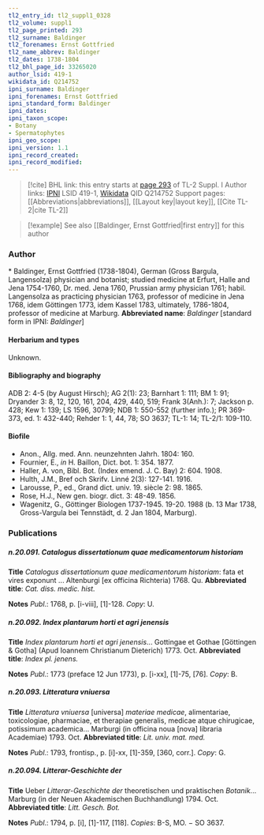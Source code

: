 ```yaml
---
tl2_entry_id: tl2_suppl1_0328
tl2_volume: suppl1
tl2_page_printed: 293
tl2_surname: Baldinger
tl2_forenames: Ernst Gottfried
tl2_name_abbrev: Baldinger
tl2_dates: 1738-1804
tl2_bhl_page_id: 33265020
author_lsid: 419-1
wikidata_id: Q214752
ipni_surname: Baldinger
ipni_forenames: Ernst Gottfried
ipni_standard_form: Baldinger
ipni_dates: 
ipni_taxon_scope: 
- Botany
- Spermatophytes
ipni_geo_scope: 
ipni_version: 1.1
ipni_record_created: 
ipni_record_modified:
---
```


> [!cite] BHL link: this entry starts at [page 293](https://www.biodiversitylibrary.org/page/33265020) of TL-2 Suppl. I
> Author links: [IPNI](https://www.ipni.org/a/419-1) LSID 419-1, [Wikidata](https://www.wikidata.org/wiki/Q214752) QID Q214752
> Support pages: [[Abbreviations|abbreviations]], [[Layout key|layout key]], [[Cite TL-2|cite TL-2]]

> [!example] See also [[Baldinger, Ernst Gottfried|first entry]] for this author

### Author

\* Baldinger, Ernst Gottfried (1738-1804), German (Gross Bargula, Langensolza) physician and botanist; studied medicine at Erfurt, Halle and Jena 1754-1760, Dr. med. Jena 1760, Prussian army physician 1761; habil. Langensolza as practicing physician 1763, professor of medicine in Jena 1768, idem Göttingen 1773, idem Kassel 1783, ultimately, 1786-1804, professor of medicine at Marburg. 
**Abbreviated name**: *Baldinger* \[standard form in IPNI: *Baldinger*\]

#### Herbarium and types

Unknown.

#### Bibliography and biography

ADB 2: 4-5 (by August Hirsch); AG 2(1): 23; Barnhart 1: 111; BM 1: 91; Dryander 3: 8, 12, 120, 161, 204, 429, 440, 519; Frank 3(Anh.): 7; Jackson p. 428; Kew 1: 139; LS 1596, 30799; NDB 1: 550-552 (further info.); PR 369-373, ed. 1: 432-440; Rehder 1: 1, 44, 78; SO 3637; TL-1: 14; TL-2/1: 109-110.

#### Biofile

- Anon., Allg. med. Ann. neunzehnten Jahrh. 1804: 160.
- Fournier, E., *in* H. Baillon, Dict. bot. 1: 354. 1877.
- Haller, A. von, Bibl. Bot. (Index emend. J. C. Bay) 2: 604. 1908.
- Hulth, J.M., Bref och Skrifv. Linné 2(3): 127-141. 1916.
- Larousse, P., ed., Grand dict. univ. 19. siècle 2: 98. 1865.
- Rose, H.J., New gen. biogr. dict. 3: 48-49. 1856.
- Wagenitz, G., Göttinger Biologen 1737-1945. 19-20. 1988 (b. 13 Mar 1738, Gross-Vargula bei Tennstädt, d. 2 Jan 1804, Marburg).

### Publications

##### n.20.091. Catalogus dissertationum quae medicamentorum historiam

**Title**
*Catalogus dissertationum quae medicamentorum historiam*: fata et vires exponunt ... Altenburgi \[ex officina Richteria) 1768. Qu.
**Abbreviated title**: *Cat. diss. medic. hist.*

**Notes**
*Publ*.: 1768, p. \[i-viii\], \[1\]-128. *Copy*: U.

##### n.20.092. Index plantarum horti et agri jenensis

**Title**
*Index plantarum horti et agri jenensis*... Gottingae et Gothae \[Göttingen & Gotha\] (Apud Ioannem Christianum Dieterich) 1773. Oct.
**Abbreviated title**: *Index pl. jenens.*

**Notes**
*Publ*.: 1773 (preface 12 Jun 1773), p. \[i-xx\], \[1\]-75, \[76\]. *Copy*: B.

##### n.20.093. Litteratura vniuersa

**Title**
*Litteratura vniuersa* \[universa\] *materiae medicae*, alimentariae, toxicologiae, pharmaciae, et therapiae generalis, medicae atque chirugicae, potissimum academica... Marburgi (in officina noua \[nova\] libraria Academiae) 1793. Oct.
**Abbreviated title**: *Lit. univ. mat. med.*

**Notes**
*Publ*.: 1793, frontisp., p. \[i\]-xx, \[1\]-359, \[360, corr.\]. *Copy*: G.

##### n.20.094. Litterar-Geschichte der

**Title**
Ueber *Litterar-Geschichte der* theoretischen und praktischen *Botanik*... Marburg (in der Neuen Akademischen Buchhandlung) 1794. Oct.
**Abbreviated title**: *Litt. Gesch. Bot.*

**Notes**
*Publ*.: 1794, p. \[i\], \[1\]-117, \[118\]. *Copies*: B-S, MO. − SO 3637.

